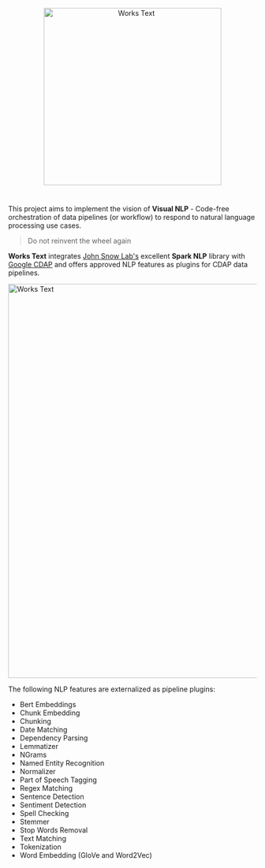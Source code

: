 <p align="center">
<img src="https://github.com/predictiveworks/cdap-spark/blob/master/images/works-text.svg" width="360" alt="Works Text"> 
</p>

# 
This project aims to implement the vision of **Visual NLP** - Code-free orchestration of data pipelines (or workflow) to respond to natural language processing use cases.

>Do not reinvent the wheel again

**Works Text** integrates [John Snow Lab's](https://nlp.johnsnowlabs.com/) excellent **Spark NLP** library with [Google CDAP](https://cdap.io) and offers approved NLP features as plugins for CDAP data pipelines.

<img src="https://github.com/predictiveworks/cdap-spark/blob/master/works-text/images/works-text.png" width="800" alt="Works Text">

The following NLP features are externalized as pipeline plugins:

* Bert Embeddings
* Chunk Embedding
* Chunking
* Date Matching
* Dependency Parsing
* Lemmatizer
* NGrams
* Named Entity Recognition
* Normalizer
* Part of Speech Tagging
* Regex Matching
* Sentence Detection
* Sentiment Detection
* Spell Checking
* Stemmer
* Stop Words Removal
* Text Matching
* Tokenization
* Word Embedding (GloVe and Word2Vec)

